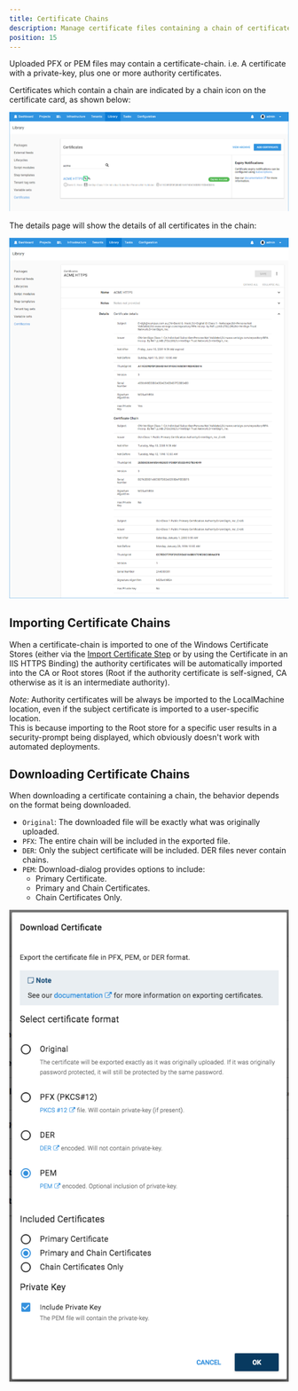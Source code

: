 ```yaml
---
title: Certificate Chains
description: Manage certificate files containing a chain of certificates
position: 15
---
```


Uploaded PFX or PEM files may contain a certificate-chain. i.e. A certificate with a private-key, plus one or more authority certificates.

Certificates which contain a chain are indicated by a chain icon on the certificate card, as shown below:

![](certificate-chain-card.png "width=500")

The details page will show the details of all certificates in the chain:

![](certificate-chain-details.png "width=500")

## Importing Certificate Chains

When a certificate-chain is imported to one of the Windows Certificate Stores (either via the [Import Certificate Step](import-certificate-step.md) or by using the Certificate in an IIS HTTPS Binding) the authority certificates will be automatically imported into the CA or Root stores (Root if the authority certificate is self-signed, CA otherwise as it is an intermediate authority).   

_Note:_  Authority certificates will be always be imported to the LocalMachine location, even if the subject certificate is imported to a user-specific location.  
This is because importing to the Root store for a specific user results in a security-prompt being displayed, which obviously doesn't work with automated deployments.   

## Downloading Certificate Chains

When downloading a certificate containing a chain, the behavior depends on the format being downloaded.

- `Original`: The downloaded file will be exactly what was originally uploaded.
- `PFX`: The entire chain will be included in the exported file.
- `DER`: Only the subject certificate will be included.  DER files never contain chains.
- `PEM`: Download-dialog provides options to include:
   - Primary Certificate.
   - Primary and Chain Certificates.
   - Chain Certificates Only.

![Download Chain in PEM format dialog](download-pem-chain.png "width=500")
